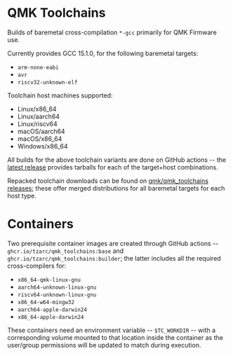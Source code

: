 # QMK Toolchains

Builds of baremetal cross-compilation `*-gcc` primarily for QMK Firmware use.

Currently provides GCC 15.1.0, for the following baremetal targets:

* `arm-none-eabi`
* `avr`
* `riscv32-unknown-elf`

Toolchain host machines supported:

* Linux/x86_64
* Linux/aarch64
* Linux/riscv64
* macOS/aarch64
* macOS/x86_64
* Windows/x86_64

All builds for the above toolchain variants are done on GitHub actions -- the [latest release](https://github.com/tzarc/qmk_toolchains/releases/tag/latest) provides tarballs for each of the target+host combinations.

Repacked toolchain downloads can be found on [qmk/qmk_toolchains releases](https://github.com/qmk/qmk_toolchains/releases); these offer merged distributions for all baremetal targets for each host type.

# Containers

Two prerequisite container images are created through GitHub actions -- `ghcr.io/tzarc/qmk_toolchains:base` and `ghcr.io/tzarc/qmk_toolchains:builder`; the latter includes all the required cross-compilers for:

* `x86_64-qmk-linux-gnu`
* `aarch64-unknown-linux-gnu`
* `riscv64-unknown-linux-gnu`
* `x86_64-w64-mingw32`
* `aarch64-apple-darwin24`
* `x86_64-apple-darwin24`

These containers need an environment variable -- `$TC_WORKDIR` -- with a corresponding volume mounted to that location inside the container as the user/group permissions will be updated to match during execution.
